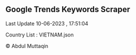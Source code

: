

## Google Trends Keywords Scraper 
 
Last Update 10-06-2023 , 17:51:04

Country List :
VIETNAM.json



© Abdul Muttaqin 

